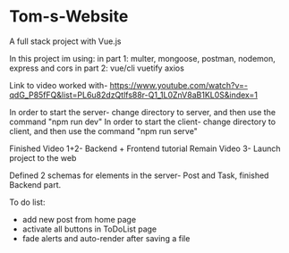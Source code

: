 # Tom-s-Website

A full stack project with Vue.js

In this project im using:
in part 1:
multer, mongoose, postman, nodemon, express and cors
in part 2:
vue/cli
vuetify
axios

Link to video worked with- https://www.youtube.com/watch?v=-qdG_P85fFQ&list=PL6u82dzQtlfs88r-Q1_1L0ZnV8aB1KL0S&index=1

In order to start the server- change directory to server, and then use the command "npm run dev"
In order to start the client- change directory to client, and then use the command "npm run serve"

Finished Video 1+2- Backend + Frontend tutorial
Remain Video 3- Launch project to the web

Defined 2 schemas for elements in the server- Post and Task, finished Backend part.

To do list:
- add new post from home page
- activate all buttons in ToDoList page
- fade alerts and auto-render after saving a file